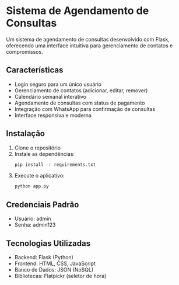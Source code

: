 # Sistema de Agendamento de Consultas

Um sistema de agendamento de consultas desenvolvido com Flask, oferecendo uma interface intuitiva para gerenciamento de contatos e compromissos.

## Características

- Login seguro para um único usuário
- Gerenciamento de contatos (adicionar, editar, remover)
- Calendário semanal interativo
- Agendamento de consultas com status de pagamento
- Integração com WhatsApp para confirmação de consultas
- Interface responsiva e moderna

## Instalação

1. Clone o repositório
2. Instale as dependências:
   ```bash
   pip install -r requirements.txt
   ```
3. Execute o aplicativo:
   ```bash
   python app.py
   ```

## Credenciais Padrão

- Usuário: admin
- Senha: admin123

## Tecnologias Utilizadas

- Backend: Flask (Python)
- Frontend: HTML, CSS, JavaScript
- Banco de Dados: JSON (NoSQL)
- Bibliotecas: Flatpickr (seletor de hora)